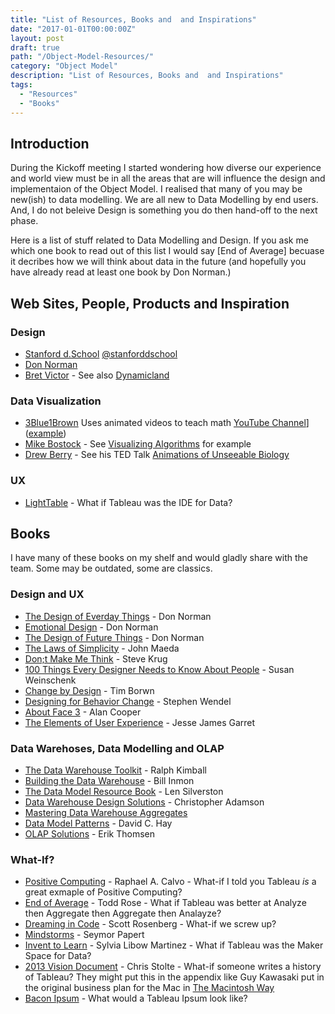 ```yaml
---
title: "List of Resources, Books and  and Inspirations"
date: "2017-01-01T00:00:00Z"
layout: post
draft: true
path: "/Object-Model-Resources/"
category: "Object Model"
description: "List of Resources, Books and  and Inspirations"
tags:
  - "Resources"
  - "Books"
---
```

## Introduction

During the Kickoff meeting I started wondering how diverse our experience and world view must be in all the areas that are will influence the design and implementaion of the Object Model. I realised that many of you may be new(ish) to data modelling. We are all new to Data Modelling by end users. And, I do not beleive Design is something you do then hand-off to the next phase. 

Here is a list of stuff related to Data Modelling and Design. If you ask me which one book to read out of this list I would say [End of Average] becuase it decribes how we will think about data in the future (and hopefully you have already read at least one book by Don Norman.)

## Web Sites, People, Products and Inspiration

### Design

* [Stanford d.School](https://dschool.stanford.edu/) [@stanforddschool](https://twitter.com/stanforddschool)
* [Don Norman](https://www.jnd.org/)
* [Bret Victor](http://worrydream.com/) - See also [Dynamicland](https://dynamicland.org/)

### Data Visualization

* [3Blue1Brown](http://www.3blue1brown.com/) Uses animated videos to teach math [YouTube Channel](https://www.youtube.com/channel/UCYO_jab_esuFRV4b17AJtAw)] ([example](https://www.youtube.com/watch?v=zwAD6dRSVyI))
* [Mike Bostock](https://bost.ocks.org/mike/) - See [Visualizing Algorithms](https://bost.ocks.org/mike/algorithms/) for example
* [Drew Berry](http://www.molecularmovies.com) - See his TED Talk [Animations of Unseeable Biology](https://www.ted.com/talks/drew_berry_animations_of_unseeable_biology)

### UX
* [LightTable](http://lighttable.com/) - What if Tableau was the IDE for Data?

## Books

I have many of these books on my shelf and would gladly share with the team. Some may be outdated, some are classics.

### Design and UX

* [The Design of Everday Things](https://www.amazon.com/Design-Everyday-Things-Revised-Expanded/dp/0465050654) - Don Norman
* [Emotional Design](https://www.amazon.com/Emotional-Design-Love-Everyday-Things/dp/0465051367) - Don Norman
* [The Design of Future Things](https://www.amazon.com/The-Design-of-Future-Things/dp/B002ZJ1V4S) - Don Norman
* [The Laws of Simplicity](https://www.amazon.com/Laws-Simplicity-Technology-Business-LifeDesign/dp/B0077PC45K) - John Maeda
* [Don;t Make Me Think](https://www.amazon.com/Dont-Make-Think-Revisited-Usability/dp/0321965515) - Steve Krug
* [100 Things Every Designer Needs to Know About People](https://www.amazon.com/Things-Designer-People-Voices-Matter/dp/0321767535) - Susan Weinschenk
* [Change by Design](https://www.amazon.com/Change-Design-Transforms-Organizations-Innovation/dp/B005ZH54ZY) - Tim Borwn
* [Designing for Behavior Change](https://www.amazon.com/Designing-Behavior-Change-Psychology-Behavioral/dp/1449367623) - Stephen Wendel
* [About Face 3](https://www.amazon.com/gp/product/0470084111) - Alan Cooper
* [The Elements of User Experience](https://www.amazon.com/gp/product/0735712026) - Jesse James Garret

### Data Warehoses, Data Modelling and OLAP

* [The Data Warehouse Toolkit](https://www.amazon.com/Data-Warehouse-Toolkit-Definitive-Dimensional/dp/1118530802) - Ralph Kimball
* [Building the Data Warehouse](https://www.amazon.com/Building-Data-Warehouse-W-Inmon/dp/0764599445) - Bill Inmon
* [The Data Model Resource Book](https://www.amazon.com/gp/product/0471153648) - Len Silverston
* [Data Warehouse Design Solutions](https://www.amazon.com/gp/product/047125195X) - Christopher Adamson
* [Mastering Data Warehouse Aggregates](https://www.amazon.com/Mastering-Data-Warehouse-Aggregates-Performance/dp/0471777099)
* [Data Model Patterns](https://www.amazon.com/gp/product/0932633293) - David C. Hay
* [OLAP Solutions](https://www.amazon.com/OLAP-Solutions-Building-Multidimensional-Information/dp/0471400300) - Erik Thomsen

### What-If?

* [Positive Computing](https://www.amazon.com/Positive-Computing-Technology-Wellbeing-Potential/dp/0262533707) - Raphael A. Calvo - What-if I told you Tableau _is_ a great exmaple of Positive Computing?
* [End of Average](https://www.amazon.com/gp/product/0062358367) - Todd Rose - What if Tableau was better at Analyze then Aggregate then Aggregate then Analayze?
* [Dreaming in Code](https://www.amazon.com/Dreaming-Code-Programmers-Transcendent-Software/dp/1400082471) - Scott Rosenberg - What-if we screw up?
* [Mindstorms](https://www.amazon.com/Mindstorms-Children-Computers-Powerful-Ideas/dp/0465046746) - Seymor Papert
* [Invent to Learn](https://www.amazon.com/Invent-Learn-Tinkering-Engineering-Classroom/dp/0989151107) - Sylvia Libow Martinez - What if Tableau was the Maker Space for Data?
* [2013 Vision Document](https://tableau.sharepoint.com/:w:/r/sites/Development/Growth/Dev%20Academy/Product%20Vision/2013VisionDocument.docx?d=wc7c54644a4384ee89470d3f67ff61195&csf=1&e=es8aHr) - Chris Stolte - What-if someone writes a history of Tableau? They might put this in the appendix like Guy Kawasaki put in the original business plan for the Mac in [The Macintosh Way](https://www.amazon.com/MacIntosh-Way-Guy-Kawasaki/dp/0060973382)
* [Bacon Ipsum](https://baconipsum.com) - What would a Tableau Ipsum look like?
